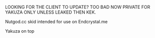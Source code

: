 LOOKING FOR THE CLIENT TO UPDATE? TOO BAD NOW PRIVATE FOR YAKUZA ONLY UNLESS LEAKED THEN KEK. 

Nutgod.cc skid intended for use on Endcrystal.me

Yakuza on top
